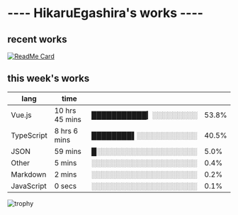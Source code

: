 # ---- HikaruEgashira's works ----

## recent works

[![ReadMe Card](https://github-readme-stats.vercel.app/api/pin/?username=twin-te&repo=twinte-front)](https://github.com/twin-te/twinte-front)

## this week's works

| lang        | time           |                       |        |
| ----------- | -------------- | --------------------- | ------ |
| Vue.js      | 10 hrs 45 mins | ███████████▎░░░░░░░░░ |  53.8% |
| TypeScript  | 8 hrs 6 mins   | ████████▌░░░░░░░░░░░░ |  40.5% |
| JSON        | 59 mins        | █░░░░░░░░░░░░░░░░░░░░ |   5.0% |
| Other       | 5 mins         | ░░░░░░░░░░░░░░░░░░░░░ |   0.4% |
| Markdown    | 2 mins         | ░░░░░░░░░░░░░░░░░░░░░ |   0.2% |
| JavaScript  | 0 secs         | ░░░░░░░░░░░░░░░░░░░░░ |   0.1% |

![trophy](https://github-profile-trophy.vercel.app/?username=HikaruEgashira&theme=flat)
